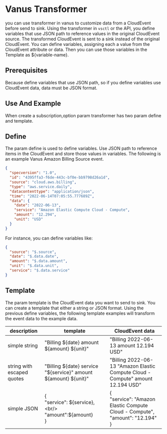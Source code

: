 # Vanus Transformer

you can use transformer in vanus to customize data from a CloudEvent before send to sink.
Using the transformer in `vsctl` or the API, you define variables that use JSON path to reference values 
in the original CloudEvent source. The transformed CloudEvent is sent to a sink instead of the original CloudEvent.
You can define variables, assigning each a value from the CloudEvent attribute or data. 
Then you can use those variables in the  Template as ${variable-name}.

## Prerequisites

Because define variables that use JSON path, so if you define variables use CloudEvent data, data must be JSON format.

## Use And Example

When create a subscription,option param transformer has two param define and template.

## Define
The param define is used to define variables. Use JSON path to reference items in the CloudEvent and store those values in variables.
The following is an example Vanus Amazon Billing Source event.

```json
{
  "specversion": "1.0",
  "id": "4395ffa3-f6de-443c-bf0e-bb9798d26a1d",
  "source": "cloud.aws.billing",
  "type": "aws.service.daily",
  "datacontenttype": "application/json",
  "time": "2022-06-14T07:05:55.777689Z",
  "data": {
    "date": "2022-06-13",
    "service": "Amazon Elastic Compute Cloud - Compute",
    "amount": "12.294",
    "unit": "USD"
  }
}
```
For instance, you can define variables like:

```json
{
  "source": "$.source",
  "date": "$.data.date",
  "amount": "$.data.amount",
  "unit": "$.data.unit",
  "service": "$.data.service"
}
```

## Template

The param template is the CloudEvent data you want to send to sink. 
You can create a template that either a string or JSON format. 
Using the previous define variables, the following template examples will transform the event data to the example data.

| description                | template                                                         | CloudEvent data                                                                             |
|----------------------------|------------------------------------------------------------------|---------------------------------------------------------------------------------------------|
| simple string              | "Billing ${date} amount ${amount} ${unit}"                       | "Billing 2022-06-13 amount 12.194 USD"                                                      |
| string with escaped quotes | "Billing ${date} service "${service}\" amount ${amount} ${unit}" | "Billing 2022-06-13 \"Amazon Elastic Compute Cloud - Compute\" amount 12.194 USD"           |
| simple JSON                | {<br/>  "service": ${service},<br/>  "amount":${amount}<br/>}    | {<br/>  "service": "Amazon Elastic Compute Cloud - Compute",<br/>  "amount": "12.194"<br/>} |

